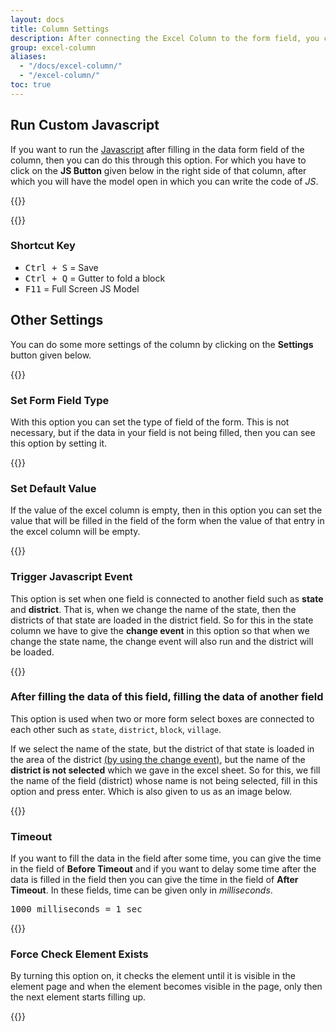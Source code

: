 ```yaml
---
layout: docs
title: Column Settings
description: After connecting the Excel Column to the form field, you can do the settings of the column in which Run Javascript, Set Event, Set Timeout, Set Form Field Type etc.
group: excel-column
aliases:
  - "/docs/excel-column/"
  - "/excel-column/"
toc: true
---
```


## Run Custom Javascript

If you want to run the [Javascript](https://en.wikipedia.org/wiki/JavaScript) after filling in the data form field of the column, then you can do this through this option. For which you have to click on the **JS Button** given below in the right side of that column, after which you will have the model open in which you can write the code of *JS*.

{{<img run-custom-javascript.png>}}

{{<img custom-js-model.png>}}

### Shortcut Key

- <kbd>Ctrl + S</kbd> = Save
- <kbd>Ctrl + Q</kbd> = Gutter to fold a block
- <kbd>F11</kbd> = Full Screen JS Model


## Other Settings

You can do some more settings of the column by clicking on the **Settings** button given below.

{{<img column-settings.png>}}

### Set Form Field Type

With this option you can set the type of field of the form. This is not necessary, but if the data in your field is not being filled, then you can see this option by setting it.

{{<img column-settings-field-type.png>}}

### Set Default Value

If the value of the excel column is empty, then in this option you can set the value that will be filled in the field of the form when the value of that entry in the excel column will be empty.

{{<img column-settings-default-value.png>}}

### Trigger Javascript Event

This option is set when one field is connected to another field such as **state** and **district**. That is, when we change the name of the state, then the districts of that state are loaded in the district field. So for this in the state column we have to give the **change event** in this option so that when we change the state name, the change event will also run and the district will be loaded.

{{<img column-settings-js-event.png>}}

### After filling the data of this field, filling the data of another field

This option is used when two or more form select boxes are connected to each other such as `state`, `district`, `block`, `village`.

If we select the name of the state, but the district of that state is loaded in the area of the district [(by using the change event)](#trigger-javascript-event), but the name of the **district is not selected** which we gave in the excel sheet. So for this, we fill the name of the field (district) whose name is not being selected, fill in this option and press enter. Which is also given to us as an image below.

{{<img column-settings-after-fill-field.gif>}}

### Timeout

If you want to fill the data in the field after some time, you can give the time in the field of **Before Timeout** and if you want to delay some time after the data is filled in the field then you can give the time in the field of **After Timeout**. In these fields, time can be given only in *milliseconds*.

<kbd>1000 milliseconds = 1 sec</kbd>

{{<img column-settings-timeout.png>}}


### Force Check Element Exists

By turning this option on, it checks the element until it is visible in the element page and when the element becomes visible in the page, only then the next element starts filling up.

{{<img column-settings-check-element-exists.png>}}
